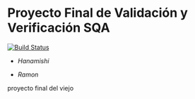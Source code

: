 Proyecto Final de Validación y Verificación SQA
=========
[![Build Status](https://travis-ci.org/ramonbadillo/viejos_pj.svg?branch=master)](https://travis-ci.org/ramonbadillo/viejos_pj)

* *Hanamishi*

* *Ramon*

proyecto final del viejo


